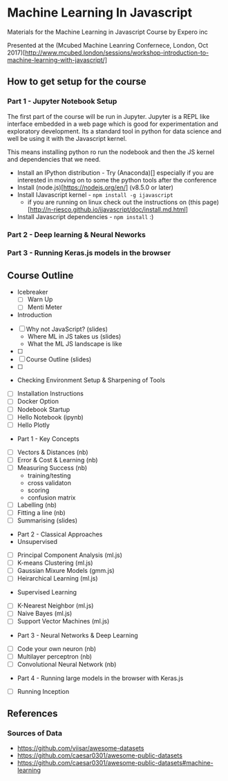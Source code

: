 # Machine Learning In Javascript

Materials for the Machine Learning in Javascript Course by Expero inc

Presented at the (Mcubed Machine Leanring Confernece, London, Oct 2017)[http://www.mcubed.london/sessions/workshop-introduction-to-machine-learning-with-javascript/]


## How to get setup for the course

### Part 1 - Jupyter Notebook Setup

The first part of the course will be run in Jupyter. Jupyter is a REPL like interface embedded in a
web page which is good for experimentation and exploratory development. Its a standard tool in python
for data science and well be using it with the Javascript kernel.

This means installing python ro run the nodebook and then the JS kernel and dependencies that we need.

 - Install an IPython distribution - Try (Anaconda)[] especially if you are interested in moving on to some the python tools after the conference
 - Install (node.js)[https://nodejs.org/en/] (v8.5.0 or later)
 - Install IJavascript kernel - `npm install -g ijavascript`
    - if you are running on linux check out the instructions on (this page)[http://n-riesco.github.io/ijavascript/doc/install.md.html]   
 - Install Javascript dependencies - `npm install` :)

### Part 2 - Deep learning & Neural Neworks

### Part 3 - Running Keras.js models in the browser



## Course Outline


- Icebreaker
  - [ ] Warn Up 
  - [ ] Menti Meter
- Introduction
 - [ ] Why not JavaScript? (slides)
   - Where ML in JS takes us (slides)
   - What the ML JS landscape is like
 - [ ] 
 - [ ] Course Outline (slides)
 - [ ]
- Checking Environment Setup & Sharpening of Tools
 - [ ] Installation Instructions
 - [ ] Docker Option
 - [ ] Nodebook Startup
 - [ ] Hello Notebook (ipynb)
 - [ ] Hello Plotly
- Part 1 - Key Concepts
 - [ ] Vectors & Distances (nb)
 - [ ] Error & Cost & Learning (nb) 
 - [ ] Measuring Success (nb)
   - training/testing
   - cross validaton
   - scoring
   - confusion matrix
 - [ ] Labelling (nb)
 - [ ] Fitting a line (nb)
 - [ ] Summarising (slides)
- Part 2 - Classical Approaches 
 - Unsupervised
  - [ ] Principal Component Analysis (ml.js)
  - [ ] K-means Clustering (ml.js)
  - [ ] Gaussian Mixure Models (gmm.js)
  - [ ] Heirarchical Learning (ml.js)
 - Supervised Learning
  - [ ] K-Nearest Neighbor (ml.js)
  - [ ] Naive Bayes (ml.js)
  - [ ] Support Vector Machines (ml.js)
- Part 3 - Neural Networks & Deep Learning
 - [ ] Code your own neuron (nb)
 - [ ] Multilayer perceptron (nb)
 - [ ] Convolutional Neural Network (nb)
- Part 4 - Running large models in the browser with Keras.js
 - [ ] Running Inception

## References

### Sources of Data
 
 - https://github.com/viisar/awesome-datasets
 - https://github.com/caesar0301/awesome-public-datasets
 - https://github.com/caesar0301/awesome-public-datasets#machine-learning